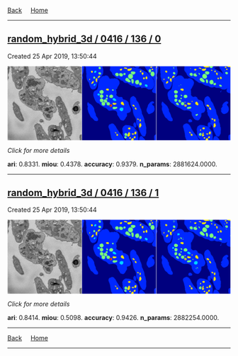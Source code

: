 
[Back](..)&nbsp;&nbsp;&nbsp;&nbsp;&nbsp;[Home](https://leapmanlab.github.io/snapshots)

---

<div class="summary"><a href="0"><h2>random_hybrid_3d / 0416 / 136 / 0</h2></a><p>Created 25 Apr 2019, 13:50:44
</p><a href="0"><img src="0/media/summary.png" align="center"></a><p>
<i>Click for more details</i>
</p></div>

**ari**: 0.8331. **miou**: 0.4378. **accuracy**: 0.9379. **n_params**: 2881624.0000. 

---

<div class="summary"><a href="1"><h2>random_hybrid_3d / 0416 / 136 / 1</h2></a><p>Created 25 Apr 2019, 13:50:44
</p><a href="1"><img src="1/media/summary.png" align="center"></a><p>
<i>Click for more details</i>
</p></div>

**ari**: 0.8414. **miou**: 0.5098. **accuracy**: 0.9426. **n_params**: 2882254.0000. 

---

[Back](..)&nbsp;&nbsp;&nbsp;&nbsp;&nbsp;[Home](https://leapmanlab.github.io/snapshots)

---
